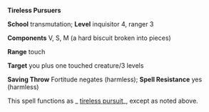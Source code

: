  **Tireless Pursuers**

**School** transmutation; **Level** inquisitor 4, ranger 3

**Components** V, S, M (a hard biscuit broken into pieces)

**Range** touch

**Target** you plus one touched creature/3 levels

**Saving Throw** Fortitude negates (harmless); **Spell Resistance** yes (harmless)

This spell functions as _ [tireless pursuit](tirelessPursuit.html#_tireless-pursuit)_, except as noted above.

